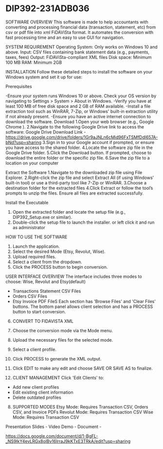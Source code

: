 # DIP392-231ADB036

SOFTWARE OVERVIEW
This software is made to help accountants with converting and processing financial data (transaction, statement, etc)  from csv or pdf file into xml FiDAViSta format. It automates the conversion with fast processing time and an easy to use GUI for navigation.

SYSTEM REQUIREMENT
Operating System: Only works on Windows 10 and above.
Input: CSV files containing bank statement data (e.g., payments, taxes, fees)
Output: FiDAViSta-compliant XML files
Disk space: Minimum 100 MB
RAM: Minimum 2GB


INSTALLATION
Follow these detailed steps to install the software on your Windows system and set it up for use:


Prerequisites

-Ensure your system runs Windows 10 or above. Check your OS version by navigating to Settings > System > About in Windows.
-Verify you have at least 100 MB of free disk space and 2 GB of RAM available.
-Install a file extraction tool such as WinRAR, 7-Zip, or Windows' built-in extraction utility if not already present.
-Ensure you have an active internet connection to download the software.
Download
1.Open your web browser (e.g., Google Chrome ).
2.Navigate to the following Google Drive link to access the software:
 Google Drive Download Link - https://drive.google.com/drive/folders/1Gr9aJNLn6cMid96FxTSMfDdl657A-bNd?usp=sharing
3.Sign in to your Google account if prompted, or ensure you have access to the shared folder.
4.Locate the software zip file in the Google Drive folder.
5.Click the Download button. If prompted, choose to download the entire folder or the specific zip file.
6.Save the zip file to a location on your computer

Extract the Software
1.Navigate to the downloaded zip file using File Explorer.
2.Right-click the zip file and select Extract All (if using Windows' built-in tool) or use a third-party tool like 7-Zip or WinRAR.
3.Choose a destination folder for the extracted files 
4.Click Extract or follow the tool’s prompts to unzip the files. Ensure all files are extracted successfully.

Install the Executable
1. Open the extracted folder and locate the setup file (e.g., DIP392_Setup.exe or similar).
2. Double-click the setup file to launch the installer. or left click it and run as administrator 

  
HOW TO USE THE SOFTWARE
1. Launch the application.
2. Select the desired Mode (Etsy, Revolut, Wise).
3. Upload required files.
4. Select a client from the dropdown.
5. Click the PROCESS button to begin conversion.
   
USER INTERFACE OVERVIEW
The interface includes three modes to choose: Wise, Revolut and Etsy(default)
- Transactions Statement CSV Files
- Orders CSV Files
- Etsy Invoice PDF FileS
Each section has 'Browse Files' and 'Clear Files' buttons. The bottom panel allows client selection and has a PROCESS button to start conversion.

6. CONVERT TO FIDAVISTA XML
1. Choose the conversion mode via the Mode menu.
2. Upload the necessary files for the selected mode.
3. Select a client profile.
4. Click PROCESS to generate the XML output.
5. Click EDIT to make any edit and choose SAVE OR SAVE AS to finalize.
   
7. CLIENT MANAGEMENT
Click 'Edit Clients' to:
- Add new client profiles
- Edit existing client information
- Delete outdated profiles
  
8. SUPPORTED MODES
Etsy Mode: Requires Transaction CSV, Orders CSV, and Invoice PDFs
Revolut Mode: Requires Transaction CSV
Wise Mode: Requires Transaction CSV






























Presentation Slides - 
Video Demo - 
Document - 











https://docs.google.com/document/d/1-BgFL-_NS9lkY4evLRGx8olBv16lrraJ9kKTxE3TRkA/edit?usp=sharing




